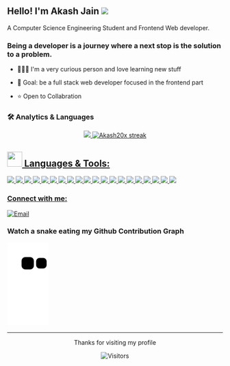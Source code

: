 ## Hello! I'm Akash Jain <img src="https://media.giphy.com/media/hvRJCLFzcasrR4ia7z/giphy.gif" width="28">


A Computer Science Engineering Student and Frontend Web developer.  <br>

### Being a developer is a journey where a next stop is the solution to a problem.



- 👩🏽‍💻 I'm a very curious person and love learning new stuff

- 🎯 Goal: be a full stack web developer focused in the frontend part 

- ⭐ Open to Collabration


### 🛠 Analytics & Languages
<div align="center">
  <a href="https://github.com/Akash20x">
  <img height="180em" src="https://github-readme-stats.vercel.app/api?username=Akash20x&show_icons=true&theme=gotham&include_all_commits=true&count_private=true"/>
  <img alt="Akash20x streak" src="https://github-readme-streak-stats.herokuapp.com/?user=Akash20x&theme=black-ice&hide_border=true&stroke=0000&background=060A0CD0"/>
</div>
  
  
  ## <img width="35px" height="35px" src="https://img.icons8.com/nolan/64/administrative-tools.png"/> Languages & Tools:


<p>

<img src="https://img.shields.io/badge/HTML5-E34F26?style=for-the-badge&logo=html5&logoColor=white">
<img src="https://img.shields.io/badge/CSS3-1572B6?style=for-the-badge&logo=css3&logoColor=white">
<img src="https://img.shields.io/badge/JavaScript-F7DF1E?style=for-the-badge&logo=javascript&logoColor=black">
<img src="https://img.shields.io/badge/Bootstrap-563D7C?style=for-the-badge&logo=bootstrap&logoColor=white">
 <img src="https://img.shields.io/badge/Sass-CC6699?style=for-the-badge&logo=sass&logoColor=white"/>
<img src="https://img.shields.io/badge/React-20232A?style=for-the-badge&logo=react&logoColor=61DAFB">
<img src="https://img.shields.io/badge/Node.js-43853D?style=for-the-badge&logo=node.js&logoColor=white">
<img src="https://img.shields.io/badge/Express.js-000000?style=for-the-badge&logo=express&logoColor=white">
<img src="https://img.shields.io/badge/Git-F74E27?style=for-the-badge&logo=git&logoColor=white">
<img src="https://img.shields.io/badge/NPM-20232A?style=for-the-badge&logo=npm&logoColor=61DAFB">
<img src="https://img.shields.io/badge/-Github-000000?style=for-the-badge&logo=github&logoColor=FFFFFF">
<img src="https://img.shields.io/badge/-VS%20Code-007ACC?style=for-the-badge&logo=visual%20studio%20code&logoColor=white">
<img src="https://img.shields.io/badge/Heroku-430098?style=for-the-badge&logo=heroku&logoColor=white">
<img src="https://img.shields.io/badge/Redux-593D88?style=for-the-badge&logo=redux&logoColor=white"/>
<img src="https://img.shields.io/badge/MongoDB-4EA94B?style=for-the-badge&logo=mongodb&logoColor=white"/>
<img src="https://img.shields.io/badge/Material%20UI-007FFF?style=for-the-badge&logo=mui&logoColor=white"/>
<img src="https://img.shields.io/badge/Postman-FF6C37?style=for-the-badge&logo=Postman&logoColor=white"/>
<img src="https://img.shields.io/badge/Socket.io-010101?&style=for-the-badge&logo=Socket.io&logoColor=white"/>
<img src="https://img.shields.io/badge/firebase-ffca28?style=for-the-badge&logo=firebase&logoColor=black"/>
<img src="https://img.shields.io/badge/Tailwind_CSS-38B2AC?style=for-the-badge&logo=tailwind-css&logoColor=white"/>

</p>

### Connect with me:

[![Email](https://img.shields.io/badge/-Gmail-c14438?style=for-the-badge&logo=Gmail&logoColor=white&link=mailto:akash982jain@gmail.com)](mailto:akash982jain@gmail.com)

 ### Watch a snake eating my Github Contribution Graph
  
 ![Snake animation](https://github.com/Akash20x/Akash20x/blob/output/github-contribution-grid-snake.svg)
  
------------ 

<p align="center">Thanks for visiting my profile</p>
<p align="center"><img alt="Visitors" src="https://visitor-badge.glitch.me/badge?page_id=Akash20x" /> </p>


